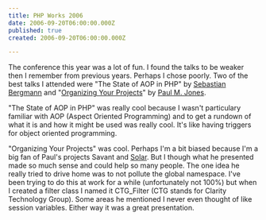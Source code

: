 ```yaml
---
title: PHP Works 2006
date: 2006-09-20T06:00:00.000Z
published: true
created: 2006-09-20T06:00:00.000Z

---
```


The conference this year was a lot of fun. I found the talks to be weaker then I remember from previous years. Perhaps I chose poorly. Two of the best talks I attended were "The State of AOP in PHP" by [Sebastian Bergmann](https://sebastian-bergmann.de/) and "[Organizing Your Projects](http://paul-m-jones.com/archives/231)" by [Paul M. Jones](http://paul-m-jones.com/).

"The State of AOP in PHP" was really cool because I wasn't particulary familiar with AOP (Aspect Oriented Programming) and to get a rundown of what it is and how it might be used was really cool. It's like having triggers for object oriented programming.

"Organizing Your Projects" was cool. Perhaps I'm a bit biased because I'm a big fan of Paul's projects Savant and [Solar](http://solarphp.com/). But I though what he presented made so much sense and could help so many people. The one idea he really tried to drive home was to not pollute the global namespace. I've been trying to do this at work for a while (unfortunately not 100%) but when I created a filter class I named it CTG_Filter (CTG stands for Clarity Technology Group). Some areas he mentioned I never even thought of like session variables. Either way it was a great presentation.

